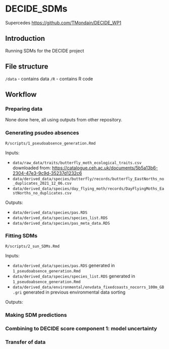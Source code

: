 # DECIDE_SDMs

Supercedes https://github.com/TMondain/DECIDE_WP1

## Introduction

Running SDMs for the DECIDE project

## File structure

`/data` - contains data
`/R` - contains R code



## Workflow

### Preparing data

None done here, all using outputs from other repository.

### Generating psudeo absences

`R/scripts/1_pseudoabsence_generation.Rmd`

Inputs:

 - `data/raw_data/traits/butterfly_moth_ecological_traits.csv` downloaded from: https://catalogue.ceh.ac.uk/documents/5b5a13b6-2304-47e3-9c9d-35237d1232c6
 - `data/derived_data/species/butterfly/records/butterfly_EastNorths_no_duplicates_2021_12_06.csv`
 - `data/derived_data/species/day_flying_moth/records/DayFlyingMoths_EastNorths_no_duplicates.csv`


Outputs:

 - `data/derived_data/species/pas.RDS`
 - `data/derived_data/species/species_list.RDS`
 - `data/derived_data/species/pas_meta_data.RDS`


### Fitting SDMs


`R/scripts/2_sun_SDMs.Rmd`

Inputs:

 - `data/derived_data/species/pas.RDS` generated in `1_pseudoabsence_generation.Rmd`
 - `data/derived_data/species/species_list.RDS` generated in `1_pseudoabsence_generation.Rmd`
 - `data/derived_data/environmental/envdata_fixedcoasts_nocorrs_100m_GB.gri` generated in previous environmental data sorting


Outputs:


### Making SDM predictions



### Combining to DECIDE score component 1: model uncertainty


### Transfer of data
